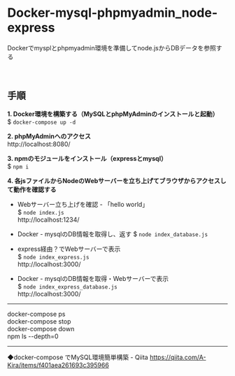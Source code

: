 # Docker-mysql-phpmyadmin_node-express
Dockerでmysplとphpmyadmin環境を準備してnode.jsからDBデータを参照する
<br><br><br>

## 手順
**1. Docker環境を構築する（MySQLとphpMyAdminのインストールと起動）**  
$ `docker-compose up -d`  

**2. phpMyAdminへのアクセス**  
http://localhost:8080/  

**3. npmのモジュールをインストール（expressとmysql）**  
$ `npm i`  

**4. 各jsファイルからNodeのWebサーバーを立ち上げてブラウザからアクセスして動作を確認する**  
* Webサーバー立ち上げを確認 - 「hello world」  
$ `node index.js`  
http://localhost:1234/  

* Docker - mysqlのDB情報を取得し、返す
$ `node index_database.js`  

* express経由？でWebサーバーで表示  
$ `node index_express.js`  
http://localhost:3000/  

* Docker - mysqlのDB情報を取得・Webサーバーで表示  
$ `node index_express_database.js`  
http://localhost:3000/  



-----
docker-compose ps  
docker-compose stop  
docker-compose down  
npm ls --depth=0

-----
◆docker-compose でMySQL環境簡単構築 - Qiita
https://qiita.com/A-Kira/items/f401aea261693c395966



